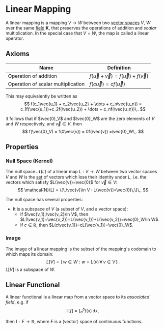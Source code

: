 Linear Mapping
==============
A linear mapping is a mapping $V\rightarrow W$ between two [vector spaces](vector-space.md) $V$, $W$ over the same [field](../field.md) $\bm{K}$, that preserves the operations of addition and _scalar_ multiplication. In the special case that $V=W$, the map is called a linear operator.

Axioms
------
| Name                               	| Definition                                     	|
|------------------------------------	|------------------------------------------------	|
| Operation of addition              	| $f(\vec{u}+\vec{v}) = f(\vec{u}) + f(\vec{v})$ 	|
| Operation of scalar multiplication 	| $f(c\vec{u}) = cf(\vec{u})$                    	|

This may equivalently be written as 
$$
    f(c_1\vec{u_1} + c_2\vec{u_2} + \dots + c_n\vec{u_n}) = c_1f(\vec{u_1})+c_2f(\vec{u_2}) + \dots + c_nf(\vec{u_n})\,.
$$

It follows that if $\vec{0}_V$ and $\vec{0}_W$ are the zero elements of $V$ and $W$ respectively, and $\vec{v}\in V$, then 
$$
    f(\vec{0}_V) = f(0\vec{v}) = 0f(\vec{v}) =\vec{0}_W\,.
$$

Properties
----------
### Null Space (Kernel)
The null space $\mathcal{N}(L)$ of a linear map $L:V\rightarrow W$ between two vector spaces $V$ and $W$ is the [set](../set.md) of vectors which lose their identity under $L$, i.e. the vectors which satisfy $L(\vec{v})=\vec{0}$ for $\vec{v}\in V$:
$$
\mathcal{N}(L) = \{\,\vec{v}\in V : L(\vec{v})=\vec{0}\,\}\,.
$$

The null space has several properties:
* It is a subspace of $V$ (a subset of $V$, and a vector space):  
  * If $\vec{v_1},\vec{v_2}\in V$, then $L(\vec{v_1}+\vec{v_2})=L(\vec{v_1})+L(\vec{v_2})=\vec{0}_W\in W$.
  * If $c\in \mathbb{R}$, then $L(c\vec{v_1})=cL(\vec{v_1})=\vec{0}_W$.
  

### Image 
The image of a linear mapping is the subset of the mapping's codomain to which maps its domain:
$$
L[V] = \{\,w\in W : w=L(v) \,\forall\, v \in V\,\}\,.
$$
$L[V]$ is a subspace of $W$.


Linear Functional
-----------------
A linear functional is a linear map from a vector space to its _associated field_, e.g. if $$\operatorname{I}\mathopen{}\big[f\big]\mathclose{}=\int_a^bf(x)\,\mathrm{d}x\,,$$

then $\operatorname{I}: F\rightarrow \mathbb {R}$, where $F$ is a (vector) space of continuous functions.
